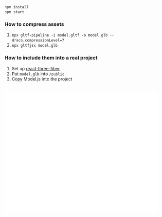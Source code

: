     npm install
    npm start

### How to compress assets

1. `npx gltf-pipeline -i model.gltf -o model.glb --draco.compressionLevel=7`
1. `npx gltfjsx model.glb`

### How to include them into a real project

1. Set up [react-three-fiber](https://github.com/pmndrs/react-three-fiber)
1. Put `model.glb` into `/public`
1. Copy Model.js into the project

<div align="center">
  <br>
  <img src="readme.svg" width="800" height="400">
  <br>
</div>
